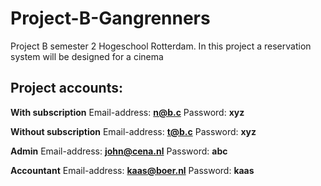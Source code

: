 # Project-B-Gangrenners
Project B semester 2 Hogeschool Rotterdam.
In this project a reservation system will be designed for a cinema

## Project accounts:

**With subscription** 
Email-address: **n@b.c**
Password: **xyz**

**Without subscription** 
Email-address: **t@b.c**
Password: **xyz**

**Admin**
Email-address: **john@cena.nl**
Password: **abc**

**Accountant**
Email-address: **kaas@boer.nl**
Password: **kaas**